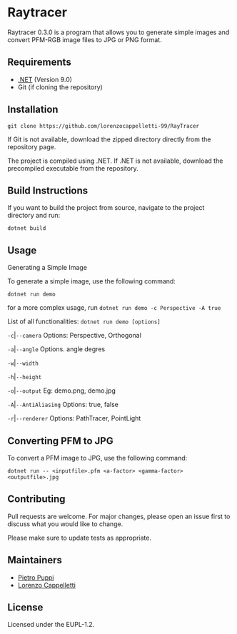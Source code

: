 # Raytracer

Raytracer 0.3.0 is a program that allows you to generate simple images and convert PFM-RGB image files to JPG or PNG format.

## Requirements

  - [.NET](https://dotnet.microsoft.com/en-us/) (Version 9.0)
  - Git (if cloning the repository)    

## Installation
```git clone https://github.com/lorenzocappelletti-99/RayTracer```

If Git is not available, download the zipped directory directly from the repository page.

The project is compiled using .NET. If .NET is not available, download the precompiled executable from the repository.

## Build Instructions

If you want to build the project from source, navigate to the project directory and run:


```dotnet build```

## Usage
Generating a Simple Image

To generate a simple image, use the following command:


```dotnet run demo```

for a more complex usage, run
```dotnet run demo -c Perspective -A true```

List of all functionalities:
```dotnet run demo [options]```

```-c```|```--camera``` Options: Perspective, Orthogonal

```-a```|```--angle``` Options. angle degres

```-w```|```--width```

```-h```|```--height```

```-o```|```--output``` Eg: demo.png, demo.jpg

```-A```|```--AntiAliasing``` Options: true, false

```-r```|```--renderer``` Options: PathTracer, PointLight


## Converting PFM to JPG

To convert a PFM image to JPG, use the following command:

```dotnet run -- <inputfile>.pfm <a-factor> <gamma-factor> <outputfile>.jpg```

## Contributing

Pull requests are welcome. For major changes, please open an issue first to discuss what you would like to change.

Please make sure to update tests as appropriate.

## Maintainers

- [Pietro Puppi](https://github.com/sedna42)
- [Lorenzo Cappelletti](https://github.com/lorenzocappelletti-99)

## License

Licensed under the EUPL-1.2.
